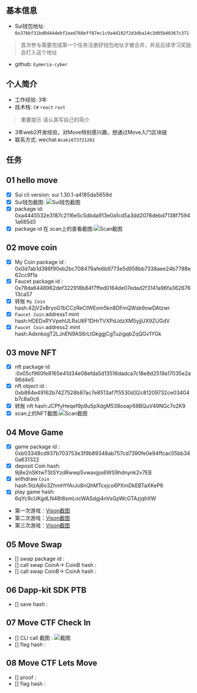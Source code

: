 ## 基本信息
- Sui钱包地址: `0x37bbf31bd0d44debf2eed760eff87ec1c9a4d102f2d3dba14c3d05b40367c371`
> 首次参与需要完成第一个任务注册好钱包地址才被合并，并且后续学习奖励会打入这个地址
- github: `Eymeria-cyber`

## 个人简介
- 工作经验: 3年
- 技术栈: `C#` `react` `rust`
> 重要提示 请认真写自己的简介
- 3年web2开发经验，对Move特别感兴趣，想通过Move入门区块链
- 联系方式: wechat:`Asaki673721202`

## 任务

##   01 hello move  
- [x] Sui cli version: sui 1.30.1-a4185da5659d
- [x] Sui钱包截图: ![Sui钱包截图](./images/suiwallet.png)
- [x] package id: 0xa4445532e3187c2116e5c5dbda913e0a1cd5a3dd2078debd7138f75941a685d3
- [x] package id 在 scan上的查看截图:![Scan截图](./images/Task1-suiscan)

##   02 move coin
- [x] My Coin package id : 0x0d7ab1d386f90eb2bc708479afe6b9773e5d958bb7338aee24b7788e62cc9f1a
- [x] Faucet package id : 0x78da6448962def322918b84f7ffed0164de07edad2f3141a96fa36267613ca57
- [x] 转账 `My Coin` hash:42jV2xBryoG1bCCzReCtWEom5kn8DFmQWsb9owDAtzwr
- [x] `Faucet Coin` address1 mint hash:HDEDxRYVpehULRsU6F1DHrTVXPdJdzXM5yjjUX9ZUGdV
- [x] `Faucet Coin` address2 mint hash:AdxnkogT2LJnEN9AS6rLtGkggjCgTuzigqbZqQGv1YGk

##   03 move NFT
- [x] nft package id :0x05cf960fe8165e41d34e08efda5d13516dadca7c18e8d2519a17035e2a96d4e5
- [x] nft object id : 0xb884e49162b7427528b87ac7e8513af7f5530d32c81209732ce03404b7c8a0c6
- [x] 转账 nft  hash:JCPfyHeqef9p9u5pXdgM538ooajr68BQuV49NGc7o2K9
- [x] scan上的NFT截图:![Scan截图](./images/eymeriaNFT.png)
 
##   04 Move Game
- [x] game package id : 0xb03348cd937b703753e3f9b89348ab757cd7390fe0e94ffcac05bb340a631322
- [x] deposit Coin hash: 9j8e2nSKtwTStSYzdRwwp5vwavjps6WS9hdnynk2v7EB
- [x] withdraw `Coin` hash:5tzAj6o3ZhmhYfArJo8nQhMTcxjco6PXmDkEBTaXKeP6
- [x] play game hash: 6qYc9cUKgdLN48t8smLncWASdgj4nVsGpWcGTAzjqhXW
- 第一次游戏：[Vison截图](./images/task4/1_robotwin.png)
- 第二次游戏：[Vison截图](./images/task4/2_robotwinagain.png)
- 第三次游戏：[Vison截图](./images/task4/3_robotwinthird.png)

##   05 Move Swap
- [] swap package id :
- [] call swap CoinA-> CoinB  hash :
- [] call swap CoinB-> CoinA  hash :

##   06 Dapp-kit SDK PTB
- [] save hash :

##   07 Move CTF Check In
- [] CLI call 截图 : ![截图](./images/你的图片地址)
- [] flag hash :

##   08 Move CTF Lets Move
- [] proof : 
- [] flag hash :
